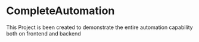 # CompleteAutomation
This Project is been created to demonstrate the entire automation capability both on frontend and backend
